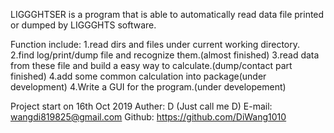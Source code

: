 LIGGGHTSER is a program that is able to automatically read data file printed or dumped by LIGGGHTS software.

Function include:
1.read dirs and files under current working directory.
2.find log/print/dump file and recognize them.(almost finished)
3.read data from these file and build a easy way to calculate.(dump/contact part finished)
4.add some common calculation into package(under development)
4.Write a GUI for the program.(under developement)


Project start on 16th Oct 2019
Auther: D (Just call me D)
E-mail: wangdi819825@gmail.com
Github: https://github.com/DiWang1010

